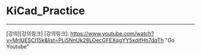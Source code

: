 # KiCad_Practice
***
[강의][강의링크]
[강의링크]: https://www.youtube.com/watch?v=MrIUESCI15k&list=PLj5NnUk28LOecGFEXqgYY5xdjfHh7dqTh "Go Youtube"
